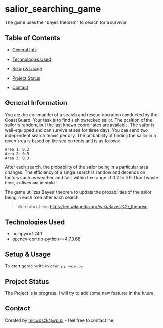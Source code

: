 # salior_searching_game
The game uses the "bayes theorem" to search for a survivor

## Table of Contents
* [General Info](#general-information)
* [Technologies Used](#technologies-used)

* [Setup & Usage](#setup-&-usage)
* [Project Status](#project-status)

* [Contact](#contact)


## General Information
You are the commander of a search and rescue operation conducted by the Coast Guard. Your task is to find a shipwrecked sailor. The position of the sailor is random, but the last known coordinates are available. The sailor is well-equipped and can survive at sea for three days. You can send two independent search teams per day. The probability of finding the sailor in a given area is based on the sea currents and is as follows:

    Area 1: 0.2
    Area 2: 0.5
    Area 3: 0.3
After each search, the probability of the sailor being in a particular area changes. The efficiency of a single search is random and depends on factors such as weather, and falls within the range of 0.2 to 0.9. Don't waste time, as lives are at stake!

The game utilizes Bayes' theorem to update the probabilities of the sailor being in each area after each search
> More about sea https://en.wikipedia.org/wiki/Bayes%27_theorem


## Technologies Used
 - numpy==1.24.1
 - opencv-contrib-python==4.7.0.68


## Setup & Usage
To start game write in cmd: 
```py main.py```



## Project Status
The Project is in progress. I will try to add some new features in the future.

## Contact
Created by micwoszk@wp.pl - feel free to contact me!

